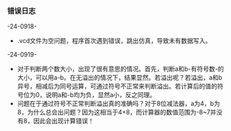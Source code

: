 ### 错误日志
-24-0918-
* .vcd文件为空问题，程序首次遇到错误，跳出仿真，导致未有数据写入。

-24-0919-
* 对于判断两个数大小，出现了很有意思的情况。首先，判断a和b-有符号数-的大小，可以用a-b。在无溢出的情况下，结果显然。若溢出呢？若溢出，a和b异号，相减后为同号运算，可通过符号不正常来判断溢出。若计算后的值的符号位为0，说明a和-b均为负，显然a小，反之同理。
* 问题在于通过符号不正常判断溢出真的准确吗？对于8位减法器，a为4，b为8，为什么总会出问题？因为这相当于4+8，而计算器的数值范围为-8~7并没有8，因此会出现计算错误！